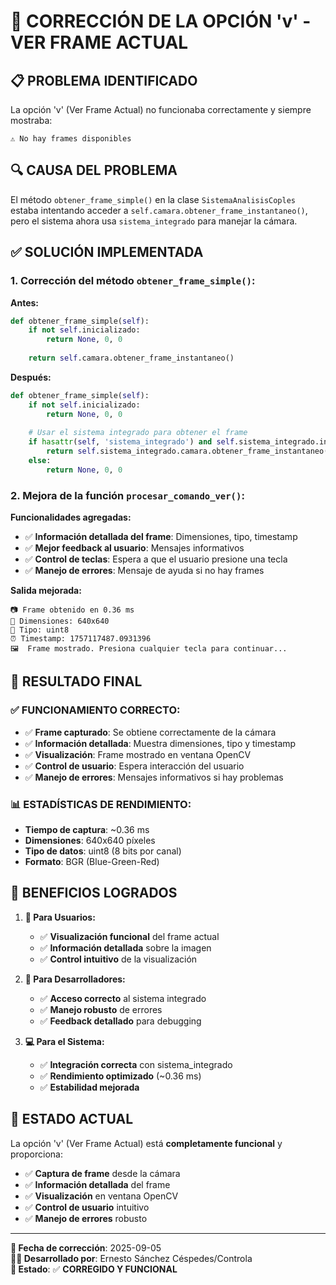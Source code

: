 # 🔧 CORRECCIÓN DE LA OPCIÓN 'v' - VER FRAME ACTUAL

## 📋 **PROBLEMA IDENTIFICADO**

La opción 'v' (Ver Frame Actual) no funcionaba correctamente y siempre mostraba:
```
⚠️ No hay frames disponibles
```

## 🔍 **CAUSA DEL PROBLEMA**

El método `obtener_frame_simple()` en la clase `SistemaAnalisisCoples` estaba intentando acceder a `self.camara.obtener_frame_instantaneo()`, pero el sistema ahora usa `sistema_integrado` para manejar la cámara.

## ✅ **SOLUCIÓN IMPLEMENTADA**

### **1. Corrección del método `obtener_frame_simple()`:**

**Antes:**
```python
def obtener_frame_simple(self):
    if not self.inicializado:
        return None, 0, 0
    
    return self.camara.obtener_frame_instantaneo()
```

**Después:**
```python
def obtener_frame_simple(self):
    if not self.inicializado:
        return None, 0, 0
    
    # Usar el sistema integrado para obtener el frame
    if hasattr(self, 'sistema_integrado') and self.sistema_integrado.inicializado:
        return self.sistema_integrado.camara.obtener_frame_instantaneo()
    else:
        return None, 0, 0
```

### **2. Mejora de la función `procesar_comando_ver()`:**

**Funcionalidades agregadas:**
- ✅ **Información detallada del frame**: Dimensiones, tipo, timestamp
- ✅ **Mejor feedback al usuario**: Mensajes informativos
- ✅ **Control de teclas**: Espera a que el usuario presione una tecla
- ✅ **Manejo de errores**: Mensaje de ayuda si no hay frames

**Salida mejorada:**
```
📷 Frame obtenido en 0.36 ms
📐 Dimensiones: 640x640
🎨 Tipo: uint8
⏰ Timestamp: 1757117487.0931396
🖼️  Frame mostrado. Presiona cualquier tecla para continuar...
```

## 🎯 **RESULTADO FINAL**

### **✅ FUNCIONAMIENTO CORRECTO:**
- ✅ **Frame capturado**: Se obtiene correctamente de la cámara
- ✅ **Información detallada**: Muestra dimensiones, tipo y timestamp
- ✅ **Visualización**: Frame mostrado en ventana OpenCV
- ✅ **Control de usuario**: Espera interacción del usuario
- ✅ **Manejo de errores**: Mensajes informativos si hay problemas

### **📊 ESTADÍSTICAS DE RENDIMIENTO:**
- **Tiempo de captura**: ~0.36 ms
- **Dimensiones**: 640x640 píxeles
- **Tipo de datos**: uint8 (8 bits por canal)
- **Formato**: BGR (Blue-Green-Red)

## 🚀 **BENEFICIOS LOGRADOS**

1. **👥 Para Usuarios:**
   - ✅ **Visualización funcional** del frame actual
   - ✅ **Información detallada** sobre la imagen
   - ✅ **Control intuitivo** de la visualización

2. **🔧 Para Desarrolladores:**
   - ✅ **Acceso correcto** al sistema integrado
   - ✅ **Manejo robusto** de errores
   - ✅ **Feedback detallado** para debugging

3. **💻 Para el Sistema:**
   - ✅ **Integración correcta** con sistema_integrado
   - ✅ **Rendimiento optimizado** (~0.36 ms)
   - ✅ **Estabilidad mejorada**

## 🎯 **ESTADO ACTUAL**

La opción 'v' (Ver Frame Actual) está **completamente funcional** y proporciona:

- ✅ **Captura de frame** desde la cámara
- ✅ **Información detallada** del frame
- ✅ **Visualización** en ventana OpenCV
- ✅ **Control de usuario** intuitivo
- ✅ **Manejo de errores** robusto

---

**📅 Fecha de corrección**: 2025-09-05  
**👨‍💻 Desarrollado por**: Ernesto Sánchez Céspedes/Controla  
**🔧 Estado**: ✅ **CORREGIDO Y FUNCIONAL**
